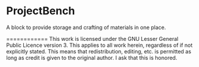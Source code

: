 ProjectBench
============

A block to provide storage and crafting of materials in one place.

============
This work is licensed under the GNU Lesser General Public Licence version 3. This applies to all work herein, regardless of if not explicitly stated.
This means that redistribution, editing, etc. is permitted as long as credit is given to the original author. I ask that this is honored.